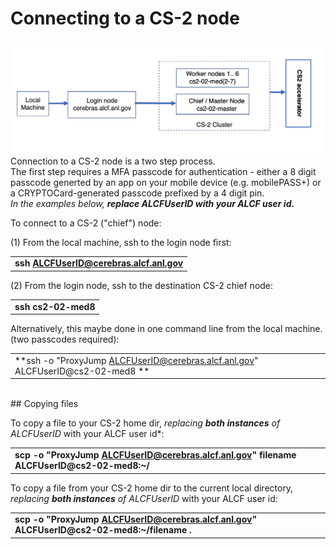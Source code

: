 # Connecting to a CS-2 node

<!---These instructions presume that you have completed steps 1 and 2 on ALCFs
<a href="https://www.alcf.anl.gov/support-center/get-started">Get Started - Follow these steps to get your research project up and running on ALCF computing resources</a>--->

![CS-2 connection diagram](./Cerebras-connectivity-diagram.png)
Connection to a CS-2 node is a two step process. <br>
The first step requires a MFA passcode for authentication - either a 8 digit passcode generted by an app on your mobile device (e.g. mobilePASS+) or a CRYPTOCard-generated passcode prefixed by a 4 digit pin.<br>
*In the examples below, <strong>replace ALCFUserID with your ALCF user id.</strong>*<br>
<!---[TODO the need for the second authentication step may be eliminated soon.]<br>--->
<!---[TODO testbed-cs2-01-med8.ai.alcf.anl.gov is not currently accessible]<br>--->
To connect to a CS-2 ("chief") node:<br>

(1) From the local machine, ssh to the login node first: <br>

|                                                                             |
|-----------------------------------------------------------------------------|
| **ssh ALCFUserID@cerebras.alcf.anl.gov** |

(2) From the login node, ssh to the destination CS-2 chief node:<br>

|                                                                             |
|-----------------------------------------------------------------------------|
| **ssh cs2-02-med8** |

Alternatively, this maybe done in one command line from the local machine. (two passcodes required):

|                                                                             |
|-----------------------------------------------------------------------------|
| **ssh -o "ProxyJump ALCFUserID@cerebras.alcf.anl.gov" ALCFUserID@cs2-02-med8 ** |




<br>
## Copying files

To copy a file to your CS-2 home dir, *replacing <strong>both instances</strong> of ALCFUserID* with your ALCF user id*:

|                                                                                  |
|----------------------------------------------------------------------------------------------------------------------|
| **scp -o "ProxyJump ALCFUserID@cerebras.alcf.anl.gov" filename ALCFUserID@cs2-02-med8:~/** |

To copy a file from your CS-2 home dir to the current local directory, *replacing <strong>both instances</strong> of ALCFUserID* with your ALCF user id:

|                                                                                  |
|----------------------------------------------------------------------------------|
| **scp -o "ProxyJump ALCFUserID@cerebras.alcf.anl.gov" ALCFUserID@cs2-02-med8:~/filename .** |




